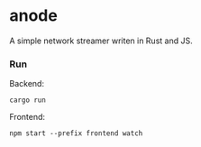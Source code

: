 # anode
A simple network streamer writen in Rust and JS.

### Run

Backend:
```shell
cargo run
```

Frontend:
```shell
npm start --prefix frontend watch
```
